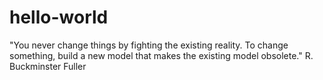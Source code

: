 # hello-world

"You never change things by fighting the existing reality. To change something, build a new model that makes the existing model obsolete." R. Buckminster Fuller
